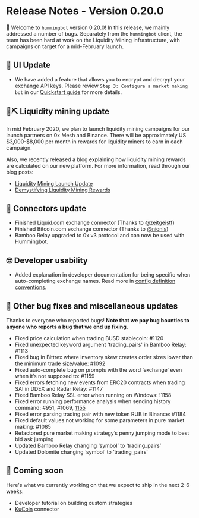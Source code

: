 # Release Notes - Version 0.20.0

🚀 Welcome to `hummingbot` version 0.20.0! In this release, we mainly addressed a number of bugs. Separately from the `hummingbot` client, the team has been hard at work on the Liquidity Mining infrastructure, with campaigns on target for a mid-February launch.

## 🤖 UI Update
* We have added a feature that allows you to encrypt and decrypt your exchange API keys. Please review `Step 3: Configure a market making bot` in our [Quickstart guide](https://hummingbot.io/academy/quickstart/4-create-bot/) for more details.

## 🌊⛏ Liquidity mining update

In mid February 2020, we plan to launch liquidity mining campaigns for our launch partners on 0x Mesh and Binance. There will be approximately US \$3,000-$8,000 per month in rewards for liquidity miners to earn in each campaign.

Also, we recently released a blog explaining how liquidity mining rewards are calculated on our new platform. For more information, read through our blog posts:

* [Liquidity Mining Launch Update](https://hummingbot.io/blog/2019-12-liquidity-mining-launch/) 
* [Demystifying Liquidity Mining Rewards](https://hummingbot.io/blog/2019-12-liquidity-mining-rewards/)

## 🔗 Connectors update

* Finished Liquid.com exchange connector (Thanks to [@zeitgeistf](https://github.com/zeitgeistf))
* Finished Bitcoin.com exchange connector (Thanks to [@nionis](https://github.com/nionis))
* Bamboo Relay upgraded to 0x v3 protocol and can now be used with Hummingbot.

## 🤓 Developer usability

* Added explanation in developer documentation for being specific when auto-completing exchange names. Read more in [config definition conventions](/developers/strategies/config/#config-definition-conventions).


## 🐞 Other bug fixes and miscellaneous updates

Thanks to everyone who reported bugs! **Note that we pay bug bounties to anyone who reports a bug that we end up fixing.**

* Fixed price calculation when trading BUSD stablecoin: #1120
* Fixed unexpected keyword argument 'trading_pairs' in Bamboo Relay: #1113
* Fixed bug in Bittrex where inventory skew creates order sizes lower than the minimum trade size/value: #1092
* Fixed auto-complete bug on prompts with the word ‘exchange’ even when it’s not supposed to: #1159
* Fixed errors fetching new events from ERC20 contracts when trading SAI in DDEX and Radar Relay: #1147
* Fixed Bamboo Relay SSL error when running on Windows: !1158
* Fixed error running performance analysis when sending history command: #951, #1069, [1155](https://github.com/hummingbot/hummingbot/issues/1155)
* Fixed error parsing trading pair with new token RUB in Binance: #1184
* Fixed default values not working for some parameters in pure market making: #1085
* Refactored pure market making strategy’s penny jumping mode to best bid ask jumping
* Updated Bamboo Relay changing ‘symbol’ to ‘trading_pairs’
* Updated Dolomite changing ‘symbol’ to ‘trading_pairs’


## 🚀 Coming soon

Here's what we currently working on that we expect to ship in the next 2-6 weeks:

* Developer tutorial on building custom strategies
* [KuCoin](https://www.kucoin.com/) connector